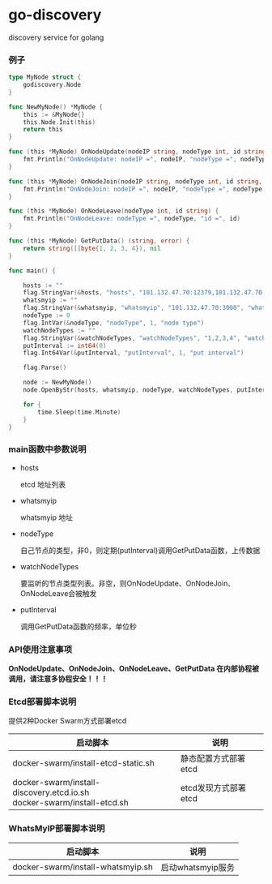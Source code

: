 # go-discovery
discovery service for golang


### 例子

```go
type MyNode struct {
	godiscovery.Node
}

func NewMyNode() *MyNode {
	this := &MyNode{}
	this.Node.Init(this)
	return this
}

func (this *MyNode) OnNodeUpdate(nodeIP string, nodeType int, id string, data []byte) {
	fmt.Println("OnNodeUpdate: nodeIP =", nodeIP, "nodeType =", nodeType, "id =", id, "data =", data)
}

func (this *MyNode) OnNodeJoin(nodeIP string, nodeType int, id string, data []byte) {
	fmt.Println("OnNodeJoin: nodeIP =", nodeIP, "nodeType =", nodeType, "id =", id, "data =", data)
}

func (this *MyNode) OnNodeLeave(nodeType int, id string) {
	fmt.Println("OnNodeLeave: nodeType =", nodeType, "id =", id)
}

func (this *MyNode) GetPutData() (string, error) {
	return string([]byte{1, 2, 3, 4}), nil
}

func main() {

	hosts := ""
	flag.StringVar(&hosts, "hosts", "101.132.47.70:12379,101.132.47.70:22379,101.132.47.70:32379", "etcd hosts")
	whatsmyip := ""
	flag.StringVar(&whatsmyip, "whatsmyip", "101.132.47.70:3000", "whatsmyip host")
	nodeType := 0
	flag.IntVar(&nodeType, "nodeType", 1, "node type")
	watchNodeTypes := ""
	flag.StringVar(&watchNodeTypes, "watchNodeTypes", "1,2,3,4", "watch node type")
	putInterval := int64(0)
	flag.Int64Var(&putInterval, "putInterval", 1, "put interval")

	flag.Parse()

	node := NewMyNode()
	node.OpenByStr(hosts, whatsmyip, nodeType, watchNodeTypes, putInterval)

	for {
		time.Sleep(time.Minute)
	}
}

```


### main函数中参数说明

  - hosts

    etcd 地址列表

  - whatsmyip

    whatsmyip 地址

  - nodeType

    自己节点的类型，非0，则定期(putInterval)调用GetPutData函数，上传数据

  - watchNodeTypes

    要监听的节点类型列表。非空，则OnNodeUpdate、OnNodeJoin、OnNodeLeave会被触发


  - putInterval

    调用GetPutData函数的频率，单位秒



### API使用注意事项

**OnNodeUpdate、OnNodeJoin、OnNodeLeave、GetPutData 在内部协程被调用，请注意多协程安全！！！**


### Etcd部署脚本说明

提供2种Docker Swarm方式部署etcd

启动脚本                                                                  | 说明
-------------------------------------------------------------------------|-----
docker-swarm/install-etcd-static.sh                                       | 静态配置方式部署etcd
docker-swarm/install-discovery.etcd.io.sh<br>docker-swarm/install-etcd.sh | etcd发现方式部署etcd


### WhatsMyIP部署脚本说明

启动脚本                                     | 说明
--------------------------------------------|-----
docker-swarm/install-whatsmyip.sh           | 启动whatsmyip服务
